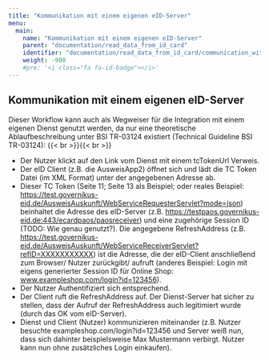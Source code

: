 ```yaml
---
title: "Kommunikation mit einem eigenen eID-Server"
menu:
  main:
    name: "Kommunikation mit einem eigenen eID-Server"
    parent: "documentation/read_data_from_id_card"
    identifier: "documentation/read_data_from_id_card/communication_with_own_eid_service"
    weight: -900
    #pre: '<i class="fa fa-id-badge"></i>'
---
```

## Kommunikation mit einem eigenen eID-Server
Dieser Workflow kann auch als Wegweiser für die Integration mit einem eigenen Dienst genutzt werden, da nur eine theoretische Ablaufbeschreibung unter BSI TR-03124 existiert (Technical Guideline BSI TR-03124):
{{< br >}}{{< br >}}
- Der Nutzer klickt auf den Link vom Dienst mit einem tcTokenUrl Verweis.
- Der eID Client (z.B. die AusweisApp2) öffnet sich und lädt die TC Token Datei (im XML Format) unter der angegebenen Adresse ab.
- Dieser TC Token (Seite 11; Seite 13 als Beispiel; oder reales Beispiel: https://test.governikus-eid.de/AusweisAuskunft/WebServiceRequesterServlet?mode=json) beinhaltet die Adresse des eID-Server (z.B. https://testpaos.governikus-eid.de:443/ecardpaos/paosreceiver) und eine zugehörige Session ID (TODO: Wie genau genutzt?). Die angegebene RefreshAddress (z.B. https://test.governikus-eid.de/AusweisAuskunft/WebServiceReceiverServlet?refID=XXXXXXXXXXX) ist die Adresse, die der eID-Client anschließend zum Browser/ Nutzer zurückgibt/ aufruft (anderes Beispiel: Login mit eigens generierter Session ID für Online Shop: www.exampleshop.com/login?id=123456).
- Der Nutzer Authentifiziert sich entsprechend.
- Der Client ruft die RefreshAddress auf. Der Dienst-Server hat sicher zu stellen, dass der Aufruf der RefreshAddress auch legitimiert wurde (durch das OK vom eID-Server).
- Dienst und Client (Nutzer) kommunizieren miteinander (z.B. Nutzer besuchte exampleshop.com/login?id=123456 und Server weiß nun, dass sich dahinter beispielsweise Max Mustermann verbirgt. Nutzer kann nun ohne zusätzliches Login einkaufen).
